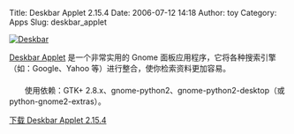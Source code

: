 Title: Deskbar Applet 2.15.4
Date: 2006-07-12 14:18
Author: toy
Category: Apps
Slug: deskbar_applet

[![Deskbar](http://i.linuxtoy.org/i/deskbar_applet_s.png)](http://i.linuxtoy.org/i/deskbar_applet.png)

[Deskbar Applet](http://raphael.slinckx.net/deskbar/) 是一个非常实用的
Gnome 面板应用程序，它将各种搜索引擎（如：Google、Yahoo
等）进行整合，使你检索资料更加容易。  
　　  
　　使用依赖：GTK+ 2.8.x、gnome-python2、gnome-python2-desktop（或
python-gnome2-extras）。

[下载 Deskbar Applet
2.15.4](http://ftp.gnome.org/pub/GNOME/sources/deskbar-applet/2.15/deskbar-applet-2.15.4.tar.gz)
